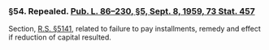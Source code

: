 ### §54. Repealed. [Pub. L. 86–230, §5, Sept. 8, 1959, 73 Stat. 457](/statviewer.htm?volume=73&page=457) ###

Section, [R.S. §5141](/statviewer.htm?volume=rs&page=994), related to failure to pay installments, remedy and effect if reduction of capital resulted.